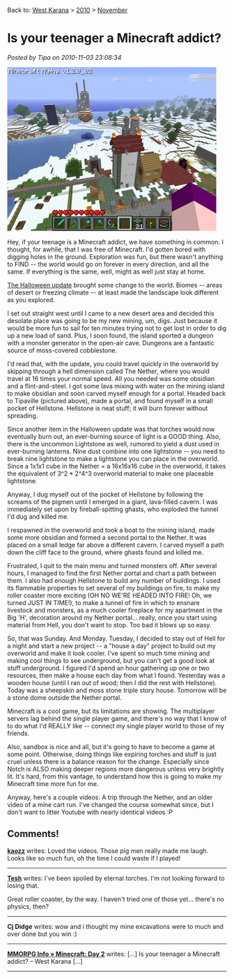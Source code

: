 Back to: [West Karana](/posts/westkarana.md) > [2010](/posts/2010/westkarana.md) > [November](./westkarana.md)
# Is your teenager a Minecraft addict?

*Posted by Tipa on 2010-11-03 23:08:34*

[![](../../../uploads/2010/11/javaw-2010-11-03-20-09-47-09-480x376.jpg "Tipaville from The Big 'H'")](../../../uploads/2010/11/javaw-2010-11-03-20-09-47-09.jpg)

Hey, if your teenage is a Minecraft addict, we have something in common. I thought, for awhile, that I was free of Minecraft. I'd gotten bored with digging holes in the ground. Exploration was fun, but there wasn't anything to FIND -- the world would go on forever in every direction, and all the same. If everything is the same, well, might as well just stay at home.

[The Halloween update](http://www.minecraft.net/boo/) brought some change to the world. Biomes -- areas of desert or freezing climate -- at least made the landscape look different as you explored.

I set out straight west until I came to a new desert area and decided this desolate place was going to be my new mining, um, digs. Just because it would be more fun to sail for ten minutes trying not to get lost in order to dig up a new load of sand. Plus, I soon found, the island sported a dungeon with a monster generator in the open-air cave. Dungeons are a fantastic source of moss-covered cobblestone.

I'd read that, with the update, you could travel quickly in the overworld by skipping through a hell dimension called The Nether, where you would travel at 16 times your normal speed. All you needed was some obsidian and a flint-and-steel. I got some lava mixing with water on the mining island to make obsidian and soon carved myself enough for a portal. Headed back to Tipaville (pictured above), made a portal, and found myself in a small pocket of Hellstone. Hellstone is neat stuff; it will burn forever without spreading.

Since another item in the Halloween update was that torches would now eventually burn out, an ever-burning source of light is a GOOD thing. Also, there is the uncommon Lightstone as well, rumored to yield a dust used in ever-burning lanterns. Nine dust combine into one lightstone -- you need to break nine lightstone to make a lightstone you can place in the overworld. Since a 1x1x1 cube in the Nether = a 16x16x16 cube in the overworld, it takes the equivalent of 3^2 * 2^4^3 overworld material to make one placeable lightstone.

Anyway, I dug myself out of the pocket of Hellstone by following the screams of the pigmen until I emerged in a giant, lava-filled cavern. I was immediately set upon by fireball-spitting ghasts, who exploded the tunnel I'd dug and killed me.

I respawned in the overworld and took a boat to the mining island, made some more obsidian and formed a second portal to the Nether. It was placed on a small ledge far above a different cavern. I carved myself a path down the cliff face to the ground, where ghasts found and killed me.

Frustrated, I quit to the main menu and turned monsters off. After several hours, I managed to find the first Nether portal and chart a path between them. I also had enough Hellstone to build any number of buildings. I used its flammable properties to set several of my buildings on fire, to make my roller coaster more exciting (OH NO WE'RE HEADED INTO FIRE! Oh, we turned JUST IN TIME!), to make a tunnel of fire in which to ensnare livestock and monsters, as a much cooler fireplace for my apartment in the Big 'H', decoration around my Nether portal... really, once you start using material from Hell, you don't want to stop. Too bad it blows up so easy.

So, that was Sunday. And Monday. Tuesday, I decided to stay out of Hell for a night and start a new project -- a "house a day" project to build out my overworld and make it look cooler. I've spent so much time mining and making cool things to see underground, but you can't get a good look at stuff underground. I figured I'd spend an hour gathering up one or two resources, then make a house each day from what I found. Yesterday was a wooden house (until I ran out of wood; then I did the rest with Hellstone). Today was a sheepskin and moss stone triple story house. Tomorrow will be a stone dome outside the Nether portal.

Minecraft is a cool game, but its limitations are showing. The multiplayer servers lag behind the single player game, and there's no way that I know of to do what I'd REALLY like -- connect my single player world to those of my friends.

Also, sandbox is nice and all, but it's going to have to become a game at some point. Otherwise, doing things like expiring torches and stuff is just cruel unless there is a balance reason for the change. Especially since Notch is ALSO making deeper regions more dangerous unless very brightly lit. It's hard, from this vantage, to understand how this is going to make my Minecraft time more fun for me.

Anyway, here's a couple videos: A trip through the Nether, and an older video of a mine cart run. I've changed the course somewhat since, but I don't want to litter Youtube with nearly identical videos :P



## Comments!

**[kaozz](http://www.ectmmo.com/)** writes: Loved the videos. Those pig men really made me laugh. Looks like so much fun, oh the time I could waste if I played!

---

**[Tesh](http://tishtoshtesh.wordpress.com)** writes: I've been spoiled by eternal torches. I'm not looking forward to losing that.

Great roller coaster, by the way. I haven't tried one of those yet... there's no physics, then?

---

**Cj Didge** writes: wow and i thought my mine excavations were to much and over done but you win :)

---

**[MMORPG Info &raquo; Minecraft: Day 2](http://www.mmorpg-info.org/guides/minecraft/minecraft-day-2/)** writes: [...] Is your teenager a Minecraft addict? – West Karana [...]

---

